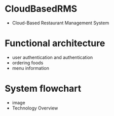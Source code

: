 # CloudBasedRMS
- Cloud-Based Restaurant Management System
# Functional architecture
- user authentication and authentication 
- ordering foods
- menu information 
# System flowchart
- image
- Technology Overview
